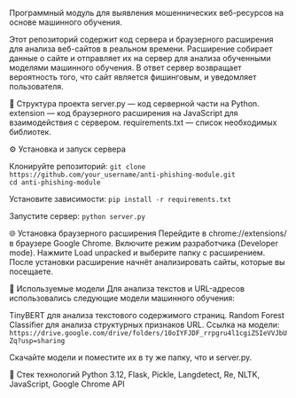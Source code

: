 Программный модуль для выявления мошеннических веб-ресурсов на основе машинного обучения.

Этот репозиторий содержит код сервера и браузерного расширения для анализа веб-сайтов в реальном времени. Расширение собирает данные о сайте и отправляет их на сервер для анализа обученными моделями машинного обучения. В ответ сервер возвращает вероятность того, что сайт является фишинговым, и уведомляет пользователя.

📂 Структура проекта
server.py — код серверной части на Python.
extension — код браузерного расширения на JavaScript для взаимодействия с сервером.
requirements.txt — список необходимых библиотек.

⚙️ Установка и запуск сервера

Клонируйте репозиторий:
`git clone https://github.com/your_username/anti-phishing-module.git`  
`cd anti-phishing-module`

Установите зависимости:
`pip install -r requirements.txt`

Запустите сервер:
`python server.py`

🌐 Установка браузерного расширения
Перейдите в chrome://extensions/ в браузере Google Chrome.
Включите режим разработчика (Developer mode).
Нажмите Load unpacked и выберите папку с расширением.
После установки расширение начнёт анализировать сайты, которые вы посещаете.

🧠 Используемые модели
Для анализа текстов и URL-адресов использовались следующие модели машинного обучения:

TinyBERT для анализа текстового содержимого страниц.
Random Forest Classifier для анализа структурных признаков URL.
Ссылка на модели: `https://drive.google.com/drive/folders/10oIYFJDF_rrpgru4l1cgiZSIeVVJbUZq?usp=sharing`

Скачайте модели и поместите их в ту же папку, что и server.py.

📜 Стек технологий
Python 3.12,
Flask,
Pickle,
Langdetect,
Re,
NLTK,
JavaScript,
Google Chrome API
